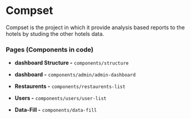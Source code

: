 # Compset

Compset is the project in which it provide analysis based reports to the hotels by studing the other hotels data.

### Pages (Components in code)

- **dashboard Structure -**  `components/structure`

- **dashboard -**  `components/admin/admin-dashboard`

- **Restaurents -**  `components/restaurents-list`

- **Users -**  `components/users/user-list`

- **Data-Fill -**  `components/data-fill`


